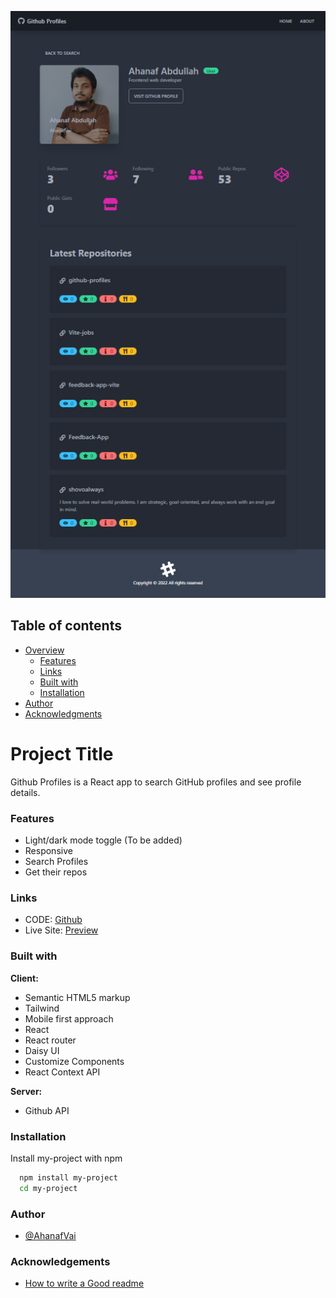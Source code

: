 ![Image](/src/assets/Preview.png)

## Table of contents

- [Overview](#overview)
  - [Features](#features)
  - [Links](#links)
  - [Built with](#built-with)
  - [Installation](#installation)
- [Author](#author)
- [Acknowledgments](#acknowledgments)

# Project Title

Github Profiles is a React app to search GitHub profiles and see profile details.

### Features

- Light/dark mode toggle (To be added)
- Responsive
- Search Profiles
- Get their repos

### Links

- CODE: [Github](https://github.com/AhanafVai/github-profiles)
- Live Site: [Preview](https://github-profiles-amber-delta.vercel.app/)

### Built with

**Client:**

- Semantic HTML5 markup
- Tailwind
- Mobile first approach
- React
- React router
- Daisy UI
- Customize Components
- React Context API

**Server:**

- Github API

### Installation

Install my-project with npm

```bash
  npm install my-project
  cd my-project
```

### Author

- [@AhanafVai](https://github.com/AhanafVai)

### Acknowledgements

- [How to write a Good readme](https://bulldogjob.com/news/449-how-to-write-a-good-readme-for-your-github-project)
